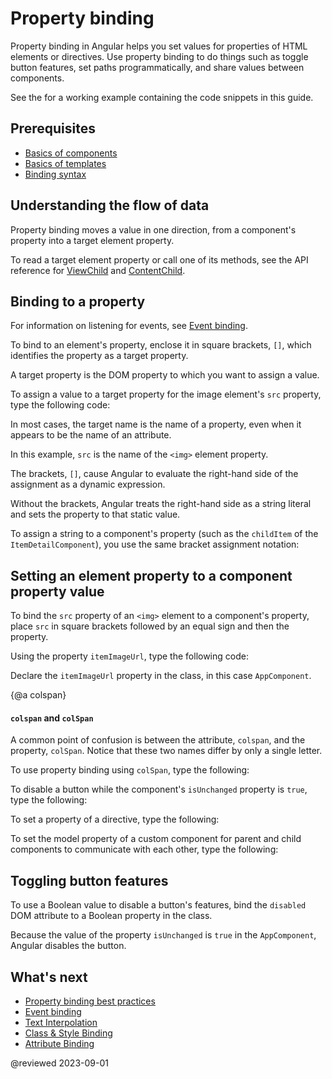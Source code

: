 # Property binding

Property binding in Angular helps you set values for properties of HTML elements or directives. Use property binding to do things such as toggle button features, set paths programmatically, and share values between components.

<div class="alert is-helpful">

See the <live-example></live-example> for a working example containing the code snippets in this guide.

</div>

## Prerequisites

* [Basics of components](guide/architecture-components)
* [Basics of templates](guide/glossary#template)
* [Binding syntax](guide/binding-syntax)

## Understanding the flow of data

Property binding moves a value in one direction, from a component's property into a target element property.

To read a target element property or call one of its methods, see the API reference for [ViewChild](api/core/ViewChild) and [ContentChild](api/core/ContentChild).

## Binding to a property

<div class="alert is-helpful">

For information on listening for events, see [Event binding](guide/event-binding).

</div>

To bind to an element's property, enclose it in square brackets, `[]`, which identifies the property as a target property.

A target property is the DOM property to which you want to assign a value.

To assign a value to a target property for the image element's `src` property, type the following code:

<code-example path="property-binding/src/app/app.component.html" region="property-binding" header="src/app/app.component.html"></code-example>

In most cases, the target name is the name of a property, even when it appears to be the name of an attribute.

In this example, `src` is the name of the `<img>` element property.

<!-- vale Angular.Google_WordListSuggestions = NO -->

The brackets, `[]`, cause Angular to evaluate the right-hand side of the assignment as a dynamic expression.

<!-- vale Angular.Google_WordListSuggestions = NO -->

Without the brackets, Angular treats the right-hand side as a string literal and sets the property to that static value.

To assign a string to a component's property (such as the `childItem` of the `ItemDetailComponent`), you use the same bracket assignment notation:

<code-example path="property-binding/src/app/app.component.html" region="no-evaluation" header="src/app.component.html"></code-example>

## Setting an element property to a component property value

To bind the `src` property of an `<img>` element to a component's property, place `src` in square brackets followed by an equal sign and then the property.

Using the property `itemImageUrl`, type the following code:

<code-example path="property-binding/src/app/app.component.html" region="property-binding" header="src/app/app.component.html"></code-example>

Declare the `itemImageUrl` property in the class, in this case `AppComponent`.

<code-example path="property-binding/src/app/app.component.ts" region="item-image" header="src/app/app.component.ts"></code-example>

{@a colspan}

#### `colspan` and `colSpan`

A common point of confusion is between the attribute, `colspan`, and the property, `colSpan`.  Notice that these two names differ by only a single letter.

To use property binding using `colSpan`, type the following:

<code-example path="attribute-binding/src/app/app.component.html" region="colSpan" header="src/app/app.component.html"></code-example>

To disable a button while the component's `isUnchanged` property is `true`, type the following:

<code-example path="property-binding/src/app/app.component.html" region="disabled-button" header="src/app/app.component.html"></code-example>

To set a property of a directive, type the following:

<code-example path="property-binding/src/app/app.component.html" region="class-binding" header="src/app/app.component.html"></code-example>

To set the model property of a custom component for parent and child components to communicate with each other, type the following:

<code-example path="property-binding/src/app/app.component.html" region="model-property-binding" header="src/app/app.component.html"></code-example>

## Toggling button features

<!-- vale Angular.Google_WordListSuggestions = NO -->

To use a Boolean value to disable a button's features, bind the `disabled` DOM attribute to a Boolean property in the class.

<!-- vale Angular.Google_WordListSuggestions = YES -->

<code-example path="property-binding/src/app/app.component.html" region="disabled-button" header="src/app/app.component.html"></code-example>

Because the value of the property `isUnchanged` is `true` in the `AppComponent`, Angular disables the button.

<code-example path="property-binding/src/app/app.component.ts" region="boolean" header="src/app/app.component.ts"></code-example>

## What's next

* [Property binding best practices](guide/property-binding-best-practices)
* [Event binding](guide/event-binding)
* [Text Interpolation](guide/interpolation)
* [Class & Style Binding](guide/class-binding)
* [Attribute Binding](guide/attribute-binding)

@reviewed 2023-09-01
